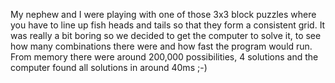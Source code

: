 My nephew and I were playing with one of those 3x3 block puzzles where you have to line up fish heads and tails so that they form a consistent grid. It was really a bit boring so we decided to get the computer to solve it, to see how many combinations there were and how fast the program would run. From memory there were around 200,000 possibilities, 4 solutions and the computer found all solutions in around 40ms ;-)
